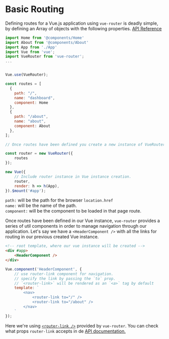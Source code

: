 # Basic Routing

Defining routes for a Vue.js application using `vue-router` is deadly simple, by defining an Array of objects with the following properties. [API Reference](https://router.vuejs.org/api/#router-construction-options)

```javascript
import Home from '@components/Home'
import About from '@components/About'
import App from './App'
import Vue from 'vue';
import VueRouter from 'vue-router';
...


Vue.use(VueRouter);

const routes = [
  {
    path: "/",
    name: "dashboard",
    component: Home
  },
  {
    path: "/about",
    name: "about",
    component: About
  },
];

// Once routes have been defined you create a new instance of VueRouter that will be used in our Vue instance

const router = new VueRouter({
    routes
});

new Vue({
    // Include router instance in Vue instance creation.
    router,
    render: h => h(App),
}).$mount('#app');
```

`path:` will be the path for the browser `location.href`<br>
`name:` will be the name of the path.<br>
`component:` will be the component to be loaded in that page route.

Once routes have been defined in our Vue instance, `vue-router` provides a series of util components in order to manage navigation through our application. Let's say we have a `<HeaderComponent />` with all the links for routing in our previous created Vue instance.

```HTML
<!-- root template, where our vue instance will be created -->
<div #app>
    <HeaderComponent />
</div>
```

```javascript
Vue.component('HeaderComponent', {
	// use router-link component for navigation.
	// specify the link by passing the `to` prop.
	// `<router-link>` will be rendered as an `<a>` tag by default
	template: `
        <nav>
            <router-link to="/" />
            <router-link to="/about" />
        </nav>
    `
});
```

Here we're using [`<router-link />`](https://router.vuejs.org/api/#router-link) provided by `vue-router`. You can check what props `router-link` accepts in de [API documentation.](https://router.vuejs.org/api/#router-link-props)
